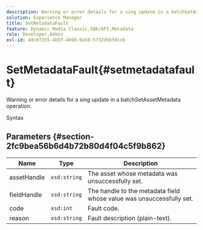 ```yaml
---
description: Warning or error details for a sing update in a batchSetAssetMetadata operation.
solution: Experience Manager
title: SetMetadataFault
feature: Dynamic Media Classic,SDK/API,Metadata
role: Developer,Admin
exl-id: 49c6f355-4b5f-4b98-9a58-5732d56fdccb
---
```

# SetMetadataFault{#setmetadatafault}

Warning or error details for a sing update in a batchSetAssetMetadata operation.

 Syntax 

## Parameters {#section-2fc9bea56b6d4b72b80d4f04c5f9b862}

|  Name  | Type  | Description  |
|---|---|---|
|  assetHandle  | `xsd:string`  | The asset whose metadata was unsuccessfully set.  |
|  fieldHandle  | `xsd:string`  | The handle to the metadata field whose value was unsuccessfully set.  |
|  code  | `xsd:int`  | Fault code.  |
|  reason  | `xsd:string`  | Fault description (plain-text).  |
